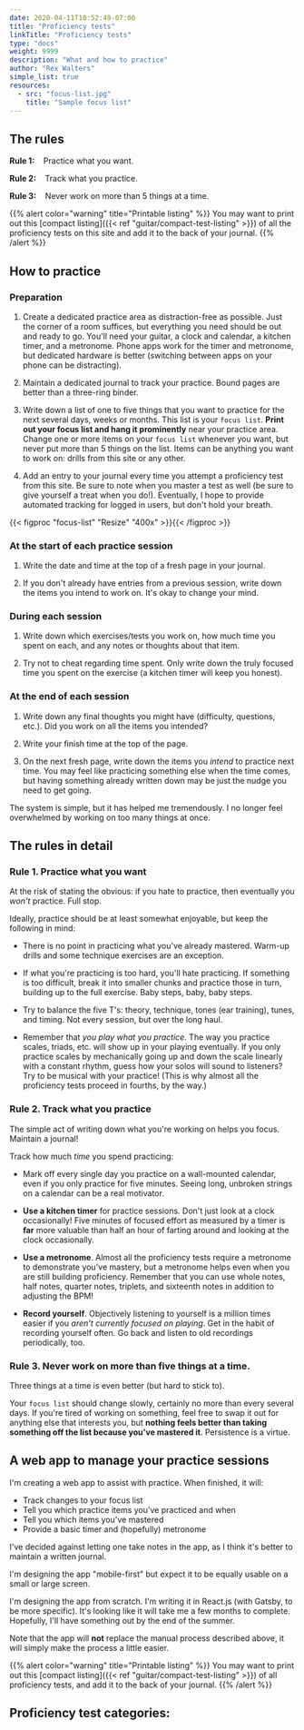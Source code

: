 ```yaml
---
date: 2020-04-11T10:52:49-07:00
title: "Proficiency tests"
linkTitle: "Proficiency tests"
type: "docs"
weight: 9999
description: "What and how to practice"
author: "Rex Walters"
simple_list: true
resources:
  - src: "focus-list.jpg"
    title: "Sample focus list"
---
```


## The rules

**Rule 1:** &nbsp;&nbsp;&nbsp;Practice what you want.

**Rule 2:** &nbsp;&nbsp;&nbsp;Track what you practice.

**Rule 3:** &nbsp;&nbsp;&nbsp;Never work on more than 5 things at a time.

{{% alert color="warning" title="Printable listing" %}}
You may want to print out this [compact listing]({{< ref "guitar/compact-test-listing" >}}) 
of all the proficiency tests on this site and add it to the back of your journal. 
{{% /alert %}}

## How to practice

### Preparation

1. Create a dedicated practice area as distraction-free as possible. Just the
   corner of a room suffices, but everything you need should be out and ready to
   go. You'll need your guitar, a clock and calendar, a kitchen timer, and a
   metronome. Phone apps work for the timer and metronome, but dedicated
   hardware is better (switching between apps on your phone can be distracting).

2. Maintain a dedicated journal to track your practice. Bound pages are better
   than a three-ring binder.

3. Write down a list of one to five things that you want to practice for the
   next several days, weeks or months. This list is your `focus list`. **Print
   out your focus list and hang it prominently** near your practice area. Change
   one or more items on your `focus list` whenever you want, but never put more
   than 5 things on the list. Items can be anything you want to work on: drills
   from this site or any other.

4. Add an entry to your journal every time you attempt a proficiency test from
   this site. Be sure to note when you master a test as well (be sure to give
   yourself a treat when you do!). Eventually, I hope to provide automated
   tracking for logged in users, but don't hold your breath.

{{< figproc "focus-list" "Resize" "400x" >}}{{< /figproc >}}

### At the start of each practice session

1. Write the date and time at the top of a fresh page in your journal.

2. If you don't already have entries from a previous session, write down the
   items you intend to work on. It's okay to change your mind.

### During each session

1. Write down which exercises/tests you work on, how much time you spent on
   each, and any notes or thoughts about that item.

2. Try not to cheat regarding time spent. Only write down the truly focused time
   you spent on the exercise (a kitchen timer will keep you honest).

### At the end of each session

1. Write down any final thoughts you might have (difficulty, questions, etc.).
   Did you work on all the items you intended?

2. Write your finish time at the top of the page.

3. On the next fresh page, write down the items you _intend_ to practice next
   time. You may feel like practicing something else when the time comes, but
   having something already written down may be just the nudge you need to get
   going.

The system is simple, but it has helped me tremendously. I no longer feel
overwhelmed by working on too many things at once.

## The rules in detail

### Rule 1. Practice what you want

At the risk of stating the obvious: if you hate to practice, then eventually you
_won't_ practice. Full stop.

Ideally, practice should be at least somewhat enjoyable, but keep the following in mind:

- There is no point in practicing what you've already mastered. Warm-up drills
  and some technique exercises are an exception.

- If what you're practicing is too hard, you'll hate practicing. If something is
  too difficult, break it into smaller chunks and practice those in turn,
  building up to the full exercise. Baby steps, baby, baby steps.

- Try to balance the five T's: theory, technique, tones (ear training), tunes,
  and timing. Not every session, but over the long haul.

- Remember that _you play what you practice._ The way you practice scales,
  triads, etc. will show up in your playing eventually. If you only practice
  scales by mechanically going up and down the scale linearly with a constant
  rhythm, guess how your solos will sound to listeners? Try to be musical with
  your practice! (This is why almost all the proficiency tests proceed in
  fourths, by the way.)

### Rule 2. Track what you practice

The simple act of writing down what you're working on helps you focus.
Maintain a journal!

Track how much _time_ you spend practicing:

- Mark off every single day you practice on a wall-mounted calendar, even if you
  only practice for five minutes. Seeing long, unbroken strings on a calendar
  can be a real motivator.

- **Use a kitchen timer** for practice sessions. Don't just look at a
  clock occasionally! Five minutes of focused effort as measured by a timer is
  **far** more valuable than half an hour of farting around and looking at the
  clock occasionally.

- **Use a metronome**. Almost all the proficiency tests require a metronome to
  demonstrate you've mastery, but a metronome helps even when you
  are still building proficiency. Remember that you can use whole
  notes, half notes, quarter notes, triplets, and sixteenth notes in addition to
  adjusting the BPM!

- **Record yourself**. Objectively listening to yourself is a million times
  easier if you _aren't currently focused on playing_. Get in the habit of
  recording yourself often. Go back and listen to old recordings periodically,
  too.

### Rule 3. Never work on more than five things at a time.

Three things at a time is even better (but hard to stick to).

Your `focus list` should change slowly, certainly no more than every several
days. If you're tired of working on something, feel free to swap it out for
anything else that interests you, but **nothing feels better than taking
something off the list because you've mastered it**. Persistence is a virtue.

## A web app to manage your practice sessions

I'm creating a web app to assist with practice. When finished, it will:

- Track changes to your focus list
- Tell you which practice items you've practiced and when
- Tell you which items you've mastered
- Provide a basic timer and (hopefully) metronome

I've decided against letting one take notes in the app, as I think it's better
to maintain a written journal.

I'm designing the app "mobile-first" but expect it to be equally usable on a
small or large screen.

I'm designing the app from scratch. I'm writing it in React.js (with Gatsby, to
be more specific). It's looking like it will take me a few months to complete.
Hopefully, I'll have something out by the end of the summer.

Note that the app will **not** replace the manual process described above, it
will simply make the process a little easier.

{{% alert color="warning" title="Printable listing" %}}
You may want to print out this [compact listing]({{< ref "guitar/compact-test-listing" >}}) 
of all proficiency tests, and add it to the back of your journal. 
{{% /alert %}}

## Proficiency test categories:
